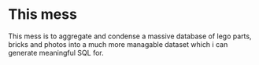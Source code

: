 # This mess

This mess is to aggregate and condense a massive database of lego parts, bricks and photos into a much more managable dataset which i can generate meaningful SQL for.
